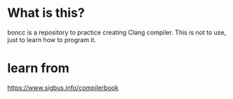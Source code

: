 # What is this?
boncc is a repository to practice creating Clang compiler. This is not to use, just to learn how to program it.

# learn from
https://www.sigbus.info/compilerbook
